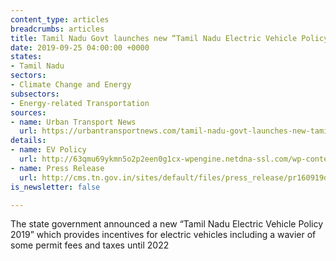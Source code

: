 ```yaml
---
content_type: articles
breadcrumbs: articles
title: Tamil Nadu Govt launches new “Tamil Nadu Electric Vehicle Policy 2019”
date: 2019-09-25 04:00:00 +0000
states:
- Tamil Nadu
sectors:
- Climate Change and Energy
subsectors:
- Energy-related Transportation
sources:
- name: Urban Transport News
  url: https://urbantransportnews.com/tamil-nadu-govt-launches-new-tamil-nadu-electric-vehicle-policy-2019/
details:
- name: EV Policy
  url: http://63qmu69ykmn5o2p2een0g1cx-wpengine.netdna-ssl.com/wp-content/uploads/2019/10/Tamil-Nadu-eV-Policy-2019636.pdf
- name: Press Release
  url: http://cms.tn.gov.in/sites/default/files/press_release/pr160919d.JPG
is_newsletter: false

---
```

The state government announced a new “Tamil Nadu Electric Vehicle Policy 2019” which provides incentives for electric vehicles including a wavier of some permit fees and taxes until 2022
